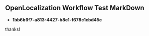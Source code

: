 ## OpenLocalization Workflow Test MarkDown
* **1bb6b6f7-a813-4427-b8e1-f678c1cbd45c**
 
thanks!

<!--HONumber=Sep16_HO1-->


